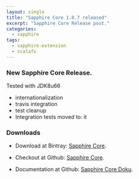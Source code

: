 ```yaml
---
layout: single
title: "Sapphire Core 1.0.7 released"
excerpt: "Sapphire Core Release post."
categories: 
  - sapphire  
tags: 
  - sapphire-extension
  - scalafx
---
```


### New Sapphire Core Release.

Tested with JDK8u66

* internationalization
* travis integration
* test cleanup
* Integration tests moved to: it

### Downloads

* Download at Bintray: [Sapphire Core](https://bintray.com/sfxcode/maven/sapphire-core/1.0.7).

* Checkout at Github: [Sapphire Core](https://github.com/sfxcode/sapphire-core).

* Documentation at Github: [Sapphire Core Doku](http://sfxcode.github.io/sapphire-core).
